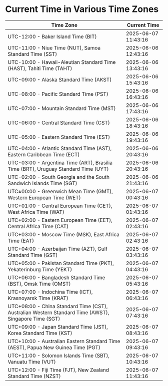 # Current Time in Various Time Zones

| Time Zone | Current Time |
|-----------|--------------|
| UTC-12:00 - Baker Island Time (BIT) | 2025-06-07 11:43:16 |
| UTC-11:00 - Niue Time (NUT), Samoa Standard Time (SST) | 2025-06-06 12:43:16 |
| UTC-10:00 - Hawaii-Aleutian Standard Time (HAST), Tahiti Time (TAHT) | 2025-06-06 13:43:16 |
| UTC-09:00 - Alaska Standard Time (AKST) | 2025-06-06 15:43:16 |
| UTC-08:00 - Pacific Standard Time (PST) | 2025-06-06 16:43:16 |
| UTC-07:00 - Mountain Standard Time (MST) | 2025-06-06 17:43:16 |
| UTC-06:00 - Central Standard Time (CST) | 2025-06-06 18:43:16 |
| UTC-05:00 - Eastern Standard Time (EST) | 2025-06-06 19:43:16 |
| UTC-04:00 - Atlantic Standard Time (AST), Eastern Caribbean Time (ECT) | 2025-06-06 20:43:16 |
| UTC-03:00 - Argentina Time (ART), Brasília Time (BRT), Uruguay Standard Time (UYT) | 2025-06-06 20:43:16 |
| UTC-02:00 - South Georgia and the South Sandwich Islands Time (SGT) | 2025-06-06 21:43:16 |
| UTC±00:00 - Greenwich Mean Time (GMT), Western European Time (WET) | 2025-06-07 00:43:16 |
| UTC+01:00 - Central European Time (CET), West Africa Time (WAT) | 2025-06-07 01:43:16 |
| UTC+02:00 - Eastern European Time (EET), Central Africa Time (CAT) | 2025-06-07 02:43:16 |
| UTC+03:00 - Moscow Time (MSK), East Africa Time (EAT) | 2025-06-07 02:43:16 |
| UTC+04:00 - Azerbaijan Time (AZT), Gulf Standard Time (GST) | 2025-06-07 03:43:16 |
| UTC+05:00 - Pakistan Standard Time (PKT), Yekaterinburg Time (YEKT) | 2025-06-07 04:43:16 |
| UTC+06:00 - Bangladesh Standard Time (BST), Omsk Time (OMST) | 2025-06-07 05:43:16 |
| UTC+07:00 - Indochina Time (ICT), Krasnoyarsk Time (KRAT) | 2025-06-07 06:43:16 |
| UTC+08:00 - China Standard Time (CST), Australian Western Standard Time (AWST), Singapore Time (SGT) | 2025-06-07 07:43:16 |
| UTC+09:00 - Japan Standard Time (JST), Korea Standard Time (KST) | 2025-06-07 08:43:16 |
| UTC+10:00 - Australian Eastern Standard Time (AEST), Papua New Guinea Time (PGT) | 2025-06-07 09:43:16 |
| UTC+11:00 - Solomon Islands Time (SBT), Vanuatu Time (VUT) | 2025-06-07 10:43:16 |
| UTC+12:00 - Fiji Time (FJT), New Zealand Standard Time (NZST) | 2025-06-07 11:43:16 |
